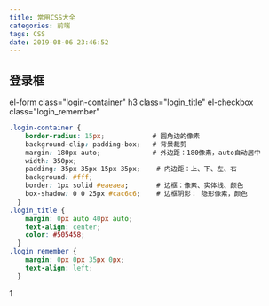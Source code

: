 ```yaml
---
title: 常用CSS大全
categories: 前端
tags: CSS
date: 2019-08-06 23:46:52
---
```



## 登录框
el-form class="login-container"
h3 class="login_title"
el-checkbox class="login_remember"

``` css
.login-container {
    border-radius: 15px;            # 圆角边的像素
    background-clip: padding-box;   # 背景裁剪
    margin: 180px auto;             # 外边距：180像素，auto自动居中
    width: 350px;
    padding: 35px 35px 15px 35px;    # 内边距：上、下、左、右
    background: #fff;
    border: 1px solid #eaeaea;       # 边框：像素、实体线、颜色
    box-shadow: 0 0 25px #cac6c6;    # 边框阴影： 隐形像素，颜色
  }  
.login_title {
    margin: 0px auto 40px auto;
    text-align: center;
    color: #505458;
  }
.login_remember {
    margin: 0px 0px 35px 0px;
    text-align: left;
  }
```

1


